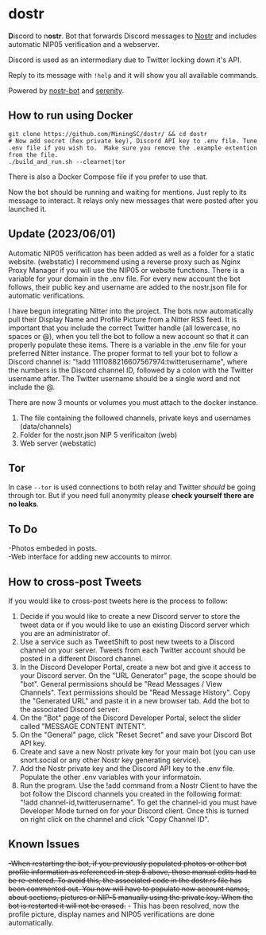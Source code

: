 # dostr


**D**iscord to n**ostr**.
Bot that forwards Discord messages to [Nostr](https://github.com/nostr-protocol/nostr) and includes automatic NIP05 verification and a webserver.

Discord is used as an intermediary due to Twitter locking down it's API.

Reply to its message with `!help` and it will show you all available commands.

Powered by [nostr-bot](https://github.com/slaninas/nostr-bot.git) and [serenity](https://github.com/serenity-rs/serenity).

## How to run using Docker
```
git clone https://github.com/MiningSC/dostr/ && cd dostr
# Now add secret (hex private key), Discord API key to .env file. Tune .env file if you wish to.  Make sure you remove the .example extention from the file.  
./build_and_run.sh --clearnet|tor
```
There is also a Docker Compose file if you prefer to use that.

Now the bot should be running and waiting for mentions. Just reply to its message to interact.
It relays only new messages that were posted after you launched it.

## Update (2023/06/01)
Automatic NIP05 verification has been added as well as a folder for a static website. (webstatic)  I recommend using a reverse proxy such as Nginx Proxy Manager if you will use the NIP05 or website functions.  There is a variable for your domain in the .env file.  For every new account the bot follows, their public key and username are added to the nostr.json file for automatic verifications.

I have begun integrating Nitter into the project.  The bots now automatically pull their Display Name and Profile Picture from a Nitter RSS feed.  It is important that you include the correct Twitter handle (all lowercase, no spaces or @), when you tell the bot to follow a new account so that it can properly populate these items.  There is a variable in the .env file for your preferred Nitter instance.  The proper format to tell your bot to follow a Discord channel is: "!add 1111088216607567974:twitterusername", where the numbers is the Discord channel ID, followed by a colon with the Twitter username after.  The Twitter username should be a single word and not include the @.

There are now 3 mounts or volumes you must attach to the docker instance.  
  1. The file containing the followed channels, private keys and usernames (data/channels)
  2. Folder for the nostr.json NIP 5 verificaiton (web)
  3. Web server (webstatic)

## Tor
In case `--tor` is used connections to both relay and Twitter *should* be going through tor. But if you need full anonymity please **check yourself there are no leaks**.

## To Do
-Photos embeded in posts.  
-Web interface for adding new accounts to mirror.

## How to cross-post Tweets
If you would like to cross-post tweets here is the process to follow:
1. Decide if you would like to create a new Discord server to store the tweet data or if you would like to use an existing Discord server which you are an administrator of.
2. Use a service such as TweetShift to post new tweets to a Discord channel on your server. Tweets from each Twitter account should be posted in a different Discord channel.
3. In the Discord Developer Portal, create a new bot and give it access to your Discord server.  On the "URL Generator" page, the scope should be "bot". General permissions should be "Read Messages / View Channels". Text permissions should be "Read Message History".  Copy the "Generated URL" and paste it in a new browser tab.  Add the bot to the associated Discord server.
4. On the "Bot" page of the Discord Developer Portal, select the slider called "MESSAGE CONTENT INTENT".  
4. On the "General" page, click "Reset Secret" and save your Discord Bot API key.
5. Create and save a new Nostr private key for your main bot (you can use snort.social or any other Nostr key generating service).
6. Add the Nostr private key and the Discord API key to the .env file.  Populate the other .env variables with your informatoin.
7. Run the program.  Use the !add command from a Nostr Client to have the bot follow the Discord channels you created in the following format: "!add channel-id,twitterusername".  To get the channel-id you must have Developer Mode turned on for your Discord client.  Once this is turned on right click on the channel and click "Copy Channel ID".

## Known Issues
~~-When restarting the bot, if you previously populated photos or other bot profile information as referenced in step 8 above, those manual edits had to be re-entered.  To avoid this, the associated code in the dostr.rs file has been commented out.  You now will have to populate new account names, about sections, pictures or NIP-5 manually using the private key. When the bot is restarted it will not be erased.~~ - This has been resolved, now the profile picture, display names and NIP05 verifications are done automatically.


